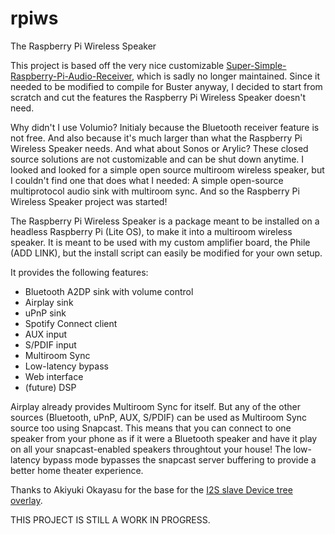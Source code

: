 # rpiws
The Raspberry Pi Wireless Speaker

This project is based off the very nice customizable [Super-Simple-Raspberry-Pi-Audio-Receiver](https://github.com/BaReinhard/Super-Simple-Raspberry-Pi-Audio-Receiver-Install), which is sadly no longer maintained. Since it needed to be modified to compile for Buster anyway, I decided to start from scratch and cut the features the Raspberry Pi Wireless Speaker doesn't need.

Why didn't I use Volumio? Initialy because the Bluetooth receiver feature is not free. And also because it's much larger than what the Raspberry Pi Wireless Speaker needs. And what about Sonos or Arylic? These closed source solutions are not customizable and can be shut down anytime. I looked and looked for a simple open source multiroom wireless speaker, but I couldn't find one that does what I needed: A simple open-source multiprotocol audio sink with multiroom sync. And so the Raspberry Pi Wireless Speaker project was started!

The Raspberry Pi Wireless Speaker is a package meant to be installed on a headless Raspberry Pi (Lite OS), to make it into a multiroom wireless speaker. It is meant to be used with my custom amplifier board, the Phile (ADD LINK), but the install script can easily be modified for your own setup.

It provides the following features:
* Bluetooth A2DP sink with volume control
* Airplay sink
* uPnP sink
* Spotify Connect client
* AUX input
* S/PDIF input
* Multiroom Sync
* Low-latency bypass
* Web interface
* (future) DSP

Airplay already provides Multiroom Sync for itself. But any of the other sources (Bluetooth, uPnP, AUX, S/PDIF) can be used as Multiroom Sync source too using Snapcast. This means that you can connect to one speaker from your phone as if it were a Bluetooth speaker and have it play on all your snapcast-enabled speakers throughtout your house! The low-latency bypass mode bypasses the snapcast server buffering to provide a better home theater experience.

Thanks to Akiyuki Okayasu for the base for the [I2S slave Device tree overlay](https://github.com/AkiyukiOkayasu/RaspberryPi_I2S_Slave).

THIS PROJECT IS STILL A WORK IN PROGRESS.
